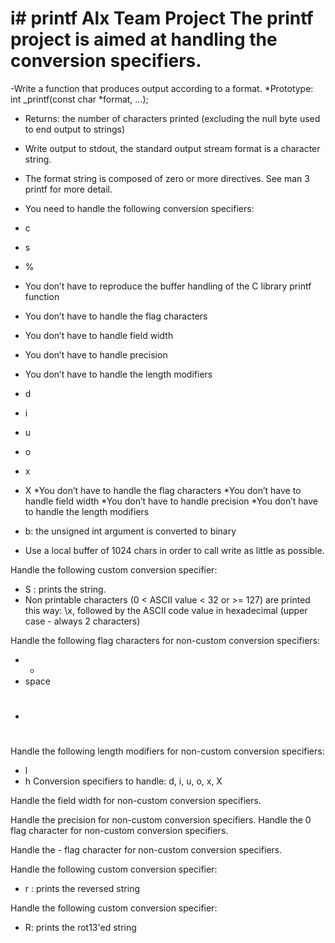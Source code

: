 i# printf
Alx Team Project 
The printf project is aimed at handling the conversion specifiers.
=======
-Write a function that produces output according to a format.
*Prototype: int _printf(const char *format, ...);

* Returns: the number of characters printed (excluding the null byte used to end output to strings)
* Write output to stdout, the standard output stream
format is a character string.
* The format string is composed of zero or more directives. See man 3 printf for more detail.
* You need to handle the following conversion specifiers:
 * c
 * s
 * %
* You don’t have to reproduce the buffer handling of the C library printf function

* You don’t have to handle the flag characters
* You don’t have to handle field width
* You don’t have to handle precision
* You don’t have to handle the length modifiers

* d
* i
* u
* o
* x
* X
*You don’t have to handle the flag characters
*You don’t have to handle field width
*You don’t have to handle precision
*You don’t have to handle the length modifiers

* b: the unsigned int argument is converted to binary

* Use a local buffer of 1024 chars in order to call write as little as possible.

Handle the following custom conversion specifier:

* S : prints the string.
* Non printable characters (0 < ASCII value < 32 or >= 127) are printed this way: \x, followed by the ASCII code value in hexadecimal (upper case - always 2 characters) 

Handle the following flag characters for non-custom conversion specifiers:

* +
* space
* #

Handle the following length modifiers for non-custom conversion specifiers:

* l
* h
Conversion specifiers to handle: d, i, u, o, x, X

Handle the field width for non-custom conversion specifiers.

Handle the precision for non-custom conversion specifiers.
Handle the 0 flag character for non-custom conversion specifiers.

Handle the - flag character for non-custom conversion specifiers.

Handle the following custom conversion specifier:

* r : prints the reversed string

Handle the following custom conversion specifier:

* R: prints the rot13'ed string


